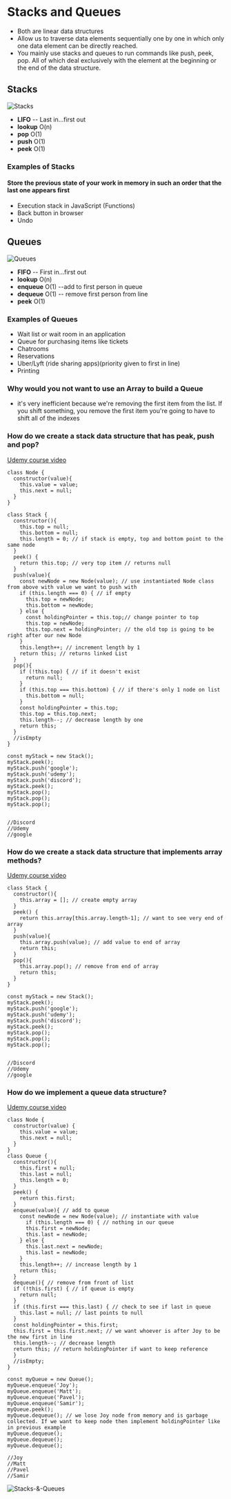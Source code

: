 # Stacks and Queues

* Both are linear data structures
* Allow us to traverse data elements sequentially one by one in which only one data element can be directly reached.
* You mainly use stacks and queues to run commands like push, peek, pop. All of which deal exclusively with the element at the beginning or the end of the data structure.

## Stacks

![Stacks](./Stacks.png?raw=true "Stacks")

* **LIFO** -- Last in...first out
* **lookup** O(n)
* **pop** O(1)
* **push** O(1)
* **peek** O(1)

### Examples of Stacks

#### Store the previous state of your work in memory in such an order that the last one appears first

* Execution stack in JavaScript (Functions)
* Back button in browser
* Undo

## Queues

![Queues](./Queues.png?raw=true "Queues")

* **FIFO** -- First in...first out
* **lookup** O(n)
* **enqueue** O(1) --add to first person in queue
* **dequeue** O(1) -- remove first person from line
* **peek** O(1)

### Examples of Queues

* Wait list or wait room in an application
* Queue for purchasing items like tickets
* Chatrooms
* Reservations
* Uber/Lyft (ride sharing apps)(priority given to first in line)
* Printing

### Why would you not want to use an Array to build a Queue

* it's very inefficient because we're removing the first item from the list. If you shift something, you remove the first item you're going to have to shift all of the indexes

### How do we create a stack data structure that has peak, push and pop?

[Udemy course video](https://www.udemy.com/master-the-coding-interview-data-structures-algorithms/learn/v4/t/lecture/12333106?start=0)

```
class Node {
  constructor(value){
    this.value = value;
    this.next = null;
  }
}

class Stack {
  constructor(){
    this.top = null;
    this.bottom = null;
    this.length = 0; // if stack is empty, top and bottom point to the same node
  }
  peek() {
    return this.top; // very top item // returns null
  }
  push(value){
    const newNode = new Node(value); // use instantiated Node class from above with value we want to push with
    if (this.length === 0) { // if empty
      this.top = newNode;
      this.bottom = newNode;
    } else {
      const holdingPointer = this.top;// change pointer to top
      this.top = newNode;
      this.top.next = holdingPointer; // the old top is going to be right after our new Node
    }
    this.length++; // increment length by 1
    return this; // returns linked List
  }
  pop(){
    if (!this.top) { // if it doesn't exist
      return null;
    }
    if (this.top === this.bottom) { // if there's only 1 node on list
      this.bottom = null;
    }
    const holdingPointer = this.top;
    this.top = this.top.next;
    this.length--; // decrease length by one
    return this;
  }
  //isEmpty
}

const myStack = new Stack();
myStack.peek();
myStack.push('google');
myStack.push('udemy');
myStack.push('discord');
myStack.peek();
myStack.pop();
myStack.pop();
myStack.pop();


//Discord
//Udemy
//google
```

### How do we create a stack data structure that implements array methods?

[Udemy course video](https://www.udemy.com/master-the-coding-interview-data-structures-algorithms/learn/v4/t/lecture/12334318?start=0)

```
class Stack {
  constructor(){
    this.array = []; // create empty array
  }
  peek() {
    return this.array[this.array.length-1]; // want to see very end of array
  }
  push(value){
    this.array.push(value); // add value to end of array
    return this;
  }
  pop(){
    this.array.pop(); // remove from end of array
    return this;
  }
}

const myStack = new Stack();
myStack.peek();
myStack.push('google');
myStack.push('udemy');
myStack.push('discord');
myStack.peek();
myStack.pop();
myStack.pop();
myStack.pop();


//Discord
//Udemy
//google
```

### How do we implement a queue data structure?

[Udemy course video](https://www.udemy.com/master-the-coding-interview-data-structures-algorithms/learn/v4/t/lecture/12334450?start=0)


```
class Node {
  constructor(value) {
    this.value = value;
    this.next = null;
  }
}
class Queue {
  constructor(){
    this.first = null;
    this.last = null;
    this.length = 0;
  }
  peek() {
    return this.first;
  }
  enqueue(value){ // add to queue
    const newNode = new Node(value); // instantiate with value
      if (this.length === 0) { // nothing in our queue
      this.first = newNode;
      this.last = newNode;
    } else {
      this.last.next = newNode;
      this.last = newNode;
    }
    this.length++; // increase length by 1
    return this;
  }
  dequeue(){ // remove from front of list
  if (!this.first) { // if queue is empty
    return null;
  }
  if (this.first === this.last) { // check to see if last in queue
    this.last = null; // last points to null
  }
  const holdingPointer = this.first;
  this.first = this.first.next; // we want whoever is after Joy to be the new first in line
  this.length--; // decrease length
  return this; // return holdingPointer if want to keep reference
  }
  //isEmpty;
}

const myQueue = new Queue();
myQueue.enqueue('Joy');
myQueue.enqueue('Matt');
myQueue.enqueue('Pavel');
myQueue.enqueue('Samir');
myQueue.peek();
myQueue.dequeue(); // we lose Joy node from memory and is garbage collected. If we want to keep node then implement holdingPointer like in previous example
myQueue.dequeue();
myQueue.dequeue();
myQueue.dequeue();

//Joy
//Matt
//Pavel
//Samir
```

![Stacks-&-Queues](./Stacks&Queues2.png?raw=true "Stacks")